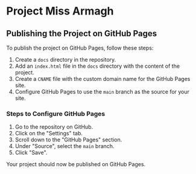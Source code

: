 # Project Miss Armagh

## Publishing the Project on GitHub Pages

To publish the project on GitHub Pages, follow these steps:

1. Create a `docs` directory in the repository.
2. Add an `index.html` file in the `docs` directory with the content of the project.
3. Create a `CNAME` file with the custom domain name for the GitHub Pages site.
4. Configure GitHub Pages to use the `main` branch as the source for your site.

### Steps to Configure GitHub Pages

1. Go to the repository on GitHub.
2. Click on the "Settings" tab.
3. Scroll down to the "GitHub Pages" section.
4. Under "Source", select the `main` branch.
5. Click "Save".

Your project should now be published on GitHub Pages.
